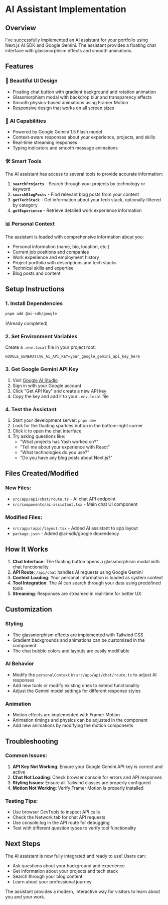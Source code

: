 # AI Assistant Implementation

## Overview

I've successfully implemented an AI assistant for your portfolio using Next.js AI SDK and Google Gemini. The assistant provides a floating chat interface with glassmorphism effects and smooth animations.

## Features

### 🎨 **Beautiful UI Design**
- Floating chat button with gradient background and rotation animation
- Glassmorphism modal with backdrop blur and transparency effects
- Smooth physics-based animations using Framer Motion
- Responsive design that works on all screen sizes

### 🤖 **AI Capabilities**
- Powered by Google Gemini 1.5 Flash model
- Context-aware responses about your experience, projects, and skills
- Real-time streaming responses
- Typing indicators and smooth message animations

### 🛠️ **Smart Tools**
The AI assistant has access to several tools to provide accurate information:

1. **`searchProjects`** - Search through your projects by technology or keyword
2. **`searchBlogPosts`** - Find relevant blog posts from your content
3. **`getTechStack`** - Get information about your tech stack, optionally filtered by category
4. **`getExperience`** - Retrieve detailed work experience information

### 📊 **Personal Context**
The assistant is loaded with comprehensive information about you:
- Personal information (name, bio, location, etc.)
- Current job positions and companies
- Work experience and employment history
- Project portfolio with descriptions and tech stacks
- Technical skills and expertise
- Blog posts and content

## Setup Instructions

### 1. Install Dependencies
```bash
pnpm add @ai-sdk/google
```
(Already completed)

### 2. Set Environment Variables
Create a `.env.local` file in your project root:
```env
GOOGLE_GENERATIVE_AI_API_KEY=your_google_gemini_api_key_here
```

### 3. Get Google Gemini API Key
1. Visit [Google AI Studio](https://ai.google.dev/)
2. Sign in with your Google account
3. Click "Get API Key" and create a new API key
4. Copy the key and add it to your `.env.local` file

### 4. Test the Assistant
1. Start your development server: `pnpm dev`
2. Look for the floating sparkles button in the bottom-right corner
3. Click it to open the chat interface
4. Try asking questions like:
   - "What projects has Yash worked on?"
   - "Tell me about your experience with React"
   - "What technologies do you use?"
   - "Do you have any blog posts about Next.js?"

## Files Created/Modified

### New Files:
- `src/app/api/chat/route.ts` - AI chat API endpoint
- `src/components/ai-assistant.tsx` - Main chat UI component

### Modified Files:
- `src/app/(app)/layout.tsx` - Added AI assistant to app layout
- `package.json` - Added @ai-sdk/google dependency

## How It Works

1. **Chat Interface**: The floating button opens a glassmorphism modal with chat functionality
2. **API Route**: `/api/chat` handles AI requests using Google Gemini
3. **Context Loading**: Your personal information is loaded as system context
4. **Tool Integration**: The AI can search through your data using predefined tools
5. **Streaming**: Responses are streamed in real-time for better UX

## Customization

### Styling
- The glassmorphism effects are implemented with Tailwind CSS
- Gradient backgrounds and animations can be customized in the component
- The chat bubble colors and layouts are easily modifiable

### AI Behavior
- Modify the `personalContext` in `src/app/api/chat/route.ts` to adjust AI responses
- Add new tools or modify existing ones to extend functionality
- Adjust the Gemini model settings for different response styles

### Animation
- Motion effects are implemented with Framer Motion
- Animation timings and physics can be adjusted in the component
- Add new animations by modifying the motion components

## Troubleshooting

### Common Issues:
1. **API Key Not Working**: Ensure your Google Gemini API key is correct and active
2. **Chat Not Loading**: Check browser console for errors and API responses
3. **Styling Issues**: Ensure all Tailwind classes are properly configured
4. **Motion Not Working**: Verify Framer Motion is properly installed

### Testing Tips:
- Use browser DevTools to inspect API calls
- Check the Network tab for chat API requests
- Use console.log in the API route for debugging
- Test with different question types to verify tool functionality

## Next Steps

The AI assistant is now fully integrated and ready to use! Users can:
- Ask questions about your background and experience
- Get information about your projects and tech stack
- Search through your blog content
- Learn about your professional journey

The assistant provides a modern, interactive way for visitors to learn about you and your work. 